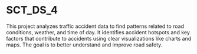 # SCT_DS_4
This project analyzes traffic accident data to find patterns related to road conditions, weather, and time of day. It identifies accident hotspots and key factors that contribute to accidents using clear visualizations like charts and maps. The goal is to better understand and improve road safety.
